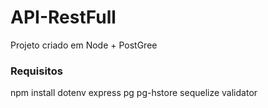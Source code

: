 # API-RestFull
Projeto criado em Node + PostGree

### Requisitos
npm install dotenv express pg pg-hstore sequelize validator
